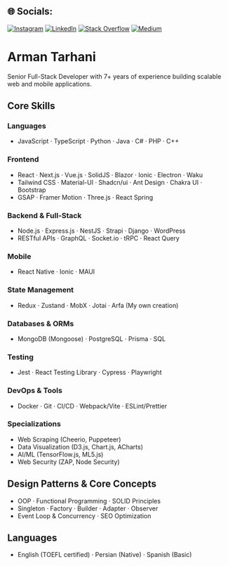 
## 🌐 Socials:
 [![Instagram](https://img.shields.io/badge/Instagram-%23E4405F.svg?logo=Instagram&logoColor=white)](https://instagram.com/wixarm) [![LinkedIn](https://img.shields.io/badge/LinkedIn-%230077B5.svg?logo=linkedin&logoColor=white)](https://linkedin.com/in/arman-tarhani-9764bb181) [![Stack Overflow](https://img.shields.io/badge/-Stackoverflow-FE7A16?logo=stack-overflow&logoColor=white)]([https://stackoverflow.com/users/wixarm](https://stackoverflow.com/users/14512850/arman)) 
 [![Medium](https://img.shields.io/badge/Medium-12100E?logo=medium&logoColor=white)](https://medium.com/@wixarm) 


<!-- Proudly created with GPRM ( https://gprm.itsvg.in ) -->
# Arman Tarhani
Senior Full-Stack Developer with 7+ years of experience building scalable web and mobile applications.

## Core Skills

### Languages
- JavaScript · TypeScript · Python · Java · C# · PHP · C++

### Frontend
- React · Next.js · Vue.js · SolidJS · Blazor · Ionic · Electron · Waku
- Tailwind CSS · Material-UI · Shadcn/ui · Ant Design · Chakra UI · Bootstrap
- GSAP · Framer Motion · Three.js · React Spring

### Backend & Full-Stack
- Node.js · Express.js · NestJS · Strapi · Django · WordPress
- RESTful APIs · GraphQL · Socket.io · tRPC · React Query

### Mobile
- React Native · Ionic · MAUI

### State Management
- Redux · Zustand · MobX · Jotai · Arfa (My own creation)

### Databases & ORMs
- MongoDB (Mongoose) · PostgreSQL · Prisma · SQL

### Testing
- Jest · React Testing Library · Cypress · Playwright

### DevOps & Tools
- Docker · Git · CI/CD · Webpack/Vite · ESLint/Prettier

### Specializations
- Web Scraping (Cheerio, Puppeteer)
- Data Visualization (D3.js, Chart.js, ACharts)
- AI/ML (TensorFlow.js, ML5.js)
- Web Security (ZAP, Node Security)

## Design Patterns & Core Concepts
- OOP · Functional Programming · SOLID Principles
- Singleton · Factory · Builder · Adapter · Observer
- Event Loop & Concurrency · SEO Optimization

## Languages
- English (TOEFL certified) · Persian (Native) · Spanish (Basic)
